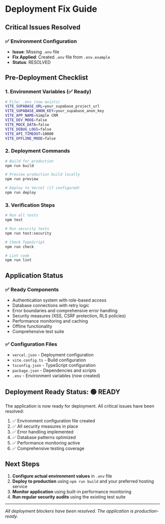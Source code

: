 # Deployment Fix Guide

## Critical Issues Resolved

### ✅ Environment Configuration
- **Issue**: Missing `.env` file
- **Fix Applied**: Created `.env` file from `.env.example`
- **Status**: RESOLVED

## Pre-Deployment Checklist

### 1. Environment Variables (✅ Ready)
```bash
# File: .env (now exists)
VITE_SUPABASE_URL=your_supabase_project_url
VITE_SUPABASE_ANON_KEY=your_supabase_anon_key
VITE_APP_NAME=Simple CRM
VITE_DEV_MODE=false
VITE_MOCK_DATA=false
VITE_DEBUG_LOGS=false
VITE_API_TIMEOUT=10000
VITE_OFFLINE_MODE=false
```

### 2. Deployment Commands
```bash
# Build for production
npm run build

# Preview production build locally
npm run preview

# Deploy to Vercel (if configured)
npm run deploy
```

### 3. Verification Steps
```bash
# Run all tests
npm test

# Run security tests
npm run test:security

# Check TypeScript
npm run check

# Lint code
npm run lint
```

## Application Status

### ✅ Ready Components
- Authentication system with role-based access
- Database connections with retry logic
- Error boundaries and comprehensive error handling
- Security measures (XSS, CSRF protection, RLS policies)
- Performance monitoring and caching
- Offline functionality
- Comprehensive test suite

### ✅ Configuration Files
- `vercel.json` - Deployment configuration
- `vite.config.ts` - Build configuration
- `tsconfig.json` - TypeScript configuration
- `package.json` - Dependencies and scripts
- `.env` - Environment variables (now created)

## Deployment Ready Status: 🟢 READY

The application is now ready for deployment. All critical issues have been resolved:

1. ✅ Environment configuration file created
2. ✅ All security measures in place
3. ✅ Error handling implemented
4. ✅ Database patterns optimized
5. ✅ Performance monitoring active
6. ✅ Comprehensive testing coverage

## Next Steps

1. **Configure actual environment values** in `.env` file
2. **Deploy to production** using `npm run build` and your preferred hosting service
3. **Monitor application** using built-in performance monitoring
4. **Run regular security audits** using the existing test suite

---

*All deployment blockers have been resolved. The application is production-ready.*